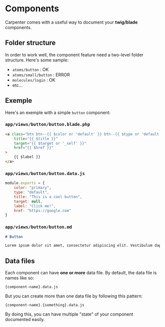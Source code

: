 # Components

Carpenter comes with a useful way to document your **twig/blade** components.

## Folder structure

In order to work well, the component feature need a two-level folder structure. Here's some sample:

- `atoms/button` : OK
- `atoms/small/button` : ERROR
- `molecules/login` : OK
- etc...

## Exemple

Here's an exemple with a simple `button` component:

### `app/views/button/button.blade.php`

```html
<a class="btn btn--{{ $color or 'default' }} btn--{{ $type or 'default' }}"
	title="{{ $title }}"
	target="{{ $target or '_self' }}"
	href="{{ $href }}"
>
	{{ $label }}
</a>
```

### `app/views/button/button.data.js`

```js
module.exports = {
	color: "primary",
	type: "default",
	title: "This is a cool button",
	target: null,
	label: "Click me!",
	href: "https://google.com"
}
```

### `app/views/button/button.md`

```markdown
# Button

Lorem ipsum dolor sit amet, consectetur adipiscing elit. Vestibulum dapibus felis at sollicitudin efficitur. Vivamus risus nunc, vulputate imperdiet viverra eu, gravida eget arcu. Quisque sollicitudin euismod lorem, vitae varius mi vestibulum non. Pellentesque habitant morbi tristique senectus et netus et malesuada fames ac turpis egestas. Duis condimentum nibh vel mi condimentum rhoncus. Etiam sed ante a tortor lacinia porttitor. Donec vestibulum porta dignissim. Mauris ut tellus massa.
```

## Data files

Each component can have **one or more** data file. By default, the data file is names like so:

```
{component-name}.data.js
```

But you can create more than one data file by following this pattern:

```
{component-name}.{something}.data.js
```

By doing this, you can have multiple "state" of your component documented easily.

